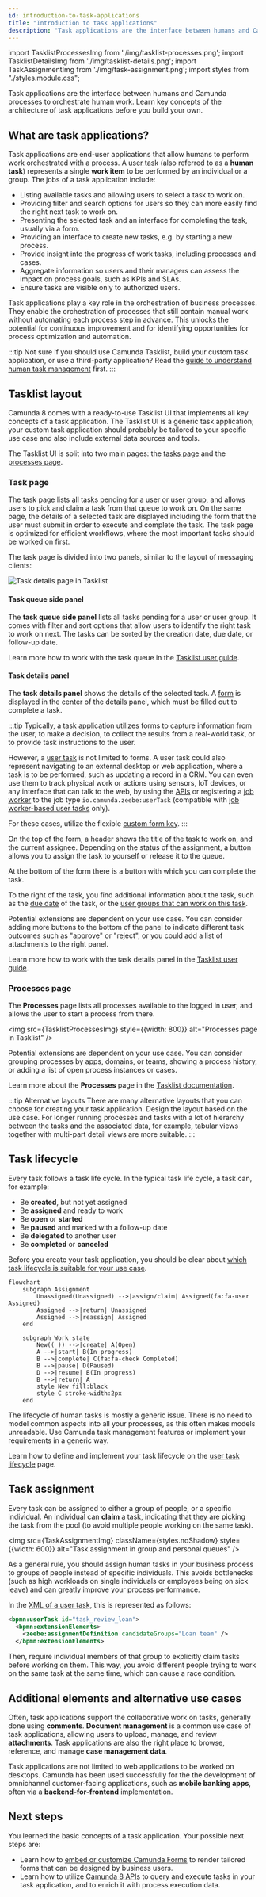 ```yaml
---
id: introduction-to-task-applications
title: "Introduction to task applications"
description: "Task applications are the interface between humans and Camunda processes to orchestrate human work."
---
```


import TasklistProcessesImg from './img/tasklist-processes.png';
import TasklistDetailsImg from './img/tasklist-details.png';
import TaskAssignmentImg from './img/task-assignment.png';
import styles from "./styles.module.css";

Task applications are the interface between humans and Camunda processes to orchestrate human work. Learn key concepts of the architecture of task applications before you build your own.

## What are task applications?

Task applications are end-user applications that allow humans to perform work orchestrated with a process. A [user task](/components/modeler/bpmn/user-tasks/user-tasks.md/#user-task-forms) (also referred to as a **human task**) represents a single **work item** to be performed by an individual or a group. The jobs of a task application include:

- Listing available tasks and allowing users to select a task to work on.
- Providing filter and search options for users so they can more easily find the right next task to work on.
- Presenting the selected task and an interface for completing the task, usually via a form.
- Providing an interface to create new tasks, e.g. by starting a new process.
- Provide insight into the progress of work tasks, including processes and cases.
- Aggregate information so users and their managers can assess the impact on process goals, such as KPIs and SLAs.
- Ensure tasks are visible only to authorized users.

Task applications play a key role in the orchestration of business processes. They enable the orchestration of processes that still contain manual work without automating each process step in advance. This unlocks the potential for continuous improvement and for identifying opportunities for process optimization and automation.

:::tip
Not sure if you should use Camunda Tasklist, build your custom task application, or use a third-party application? Read the [guide to understand human task management](/components/best-practices/architecture/understanding-human-tasks-management.md#deciding-about-your-task-list-frontend) first.
:::

## Tasklist layout

Camunda 8 comes with a ready-to-use Tasklist UI that implements all key concepts of a task application. The Tasklist UI is a generic task application; your custom task application should probably be tailored to your specific use case and also include external data sources and tools.

The Tasklist UI is split into two main pages: the [tasks page](#task-page) and the [processes page](#processes-page).

### Task page

The task page lists all tasks pending for a user or user group, and allows users to pick and claim a task from that queue to work on. On the same page, the details of a selected task are displayed including the form that the user must submit in order to execute and complete the task. The task page is optimized for efficient workflows, where the most important tasks should be worked on first.

The task page is divided into two panels, similar to the layout of messaging clients:

<img src={TasklistDetailsImg} className={styles.noShadow} alt="Task details page in Tasklist" />

#### Task queue side panel

The **task queue side panel** lists all tasks pending for a user or user group. It comes with filter and sort options that allow users to identify the right task to work on next. The tasks can be sorted by the creation date, due date, or follow-up date.

Learn more how to work with the task queue in the [Tasklist user guide](/components/tasklist/userguide/using-tasklist.md).

#### Task details panel

The **task details panel** shows the details of the selected task. A [form](/guides/utilizing-forms.md) is displayed in the center of the details panel, which must be filled out to complete a task.

:::tip
Typically, a task application utilizes forms to capture information from the user, to make a decision, to collect the results from a real-world task, or to provide task instructions to the user.

However, a [user task](/components/modeler/bpmn/user-tasks/user-tasks.md/#user-task-forms) is not limited to forms. A user task could also represent navigating to an external desktop or web application, where a task is to be performed, such as updating a record in a CRM. You can even use them to track physical work or actions using sensors, IoT devices, or any interface that can talk to the web, by using the [APIs](/apis-tools/tasklist-api-rest/tasklist-api-rest-overview.md) or registering a [job worker](/components/concepts/job-workers.md) to the job type `io.camunda.zeebe:userTask` (compatible with [job worker-based user tasks](/components/modeler/bpmn/user-tasks/user-tasks.md) only).

For these cases, utilize the flexible [custom form key](/components/modeler/web-modeler/advanced-modeling/form-linking.md/#custom-form-key).
:::

On the top of the form, a header shows the title of the task to work on, and the current assignee. Depending on the status of the assignment, a button allows you to assign the task to yourself or release it to the queue.

At the bottom of the form there is a button with which you can complete the task.

To the right of the task, you find additional information about the task, such as the [due date](/components/modeler/bpmn/user-tasks/user-tasks.md#scheduling) of the task, or the [user groups that can work on this task](/self-managed/concepts/access-control/user-task-access-restrictions.md).

Potential extensions are dependent on your use case. You can consider adding more buttons to the bottom of the panel to indicate different task outcomes such as "approve" or "reject", or you could add a list of attachments to the right panel.

Learn more how to work with the task details panel in the [Tasklist user guide](/components/tasklist/userguide/using-tasklist.md).

### Processes page

The **Processes** page lists all processes available to the logged in user, and allows the user to start a process from there.

<img src={TasklistProcessesImg} style={{width: 800}} alt="Processes page in Tasklist" />

Potential extensions are dependent on your use case. You can consider grouping processes by apps, domains, or teams, showing a process history, or adding a list of open process instances or cases.

Learn more about the **Processes** page in the [Tasklist documentation](/components/tasklist/userguide/starting-processes.md).

:::tip Alternative layouts
There are many alternative layouts that you can choose for creating your task application. Design the layout based on the use case. For longer running processes and tasks with a lot of hierarchy between the tasks and the associated data, for example, tabular views together with multi-part detail views are more suitable.
:::

<!-- TODO move this to "01-task-applications" -->

## Task lifecycle

Every task follows a task life cycle. In the typical task life cycle, a task can, for example:

- Be **created**, but not yet assigned
- Be **assigned** and ready to work
- Be **open** or **started**
- Be **paused** and marked with a follow-up date
- Be **delegated** to another user
- Be **completed** or **canceled**

Before you create your task application, you should be clear about [which task lifecycle is suitable for your use case](./02-user-task-lifecycle.md).

```mermaid
flowchart
    subgraph Assignment
        Unassigned(Unassigned) -->|assign/claim| Assigned(fa:fa-user Assigned)
        Assigned -->|return| Unassigned
        Assigned -->|reassign| Assigned
    end

    subgraph Work state
        New(( )) -->|create| A(Open)
        A -->|start| B(In progress)
        B -->|complete| C(fa:fa-check Completed)
        B -->|pause| D(Paused)
        D -->|resume| B(In progress)
        B -->|return| A
        style New fill:black
        style C stroke-width:2px
    end
```

The lifecycle of human tasks is mostly a generic issue. There is no need to model common aspects into all your processes, as this often makes models unreadable. Use Camunda task management features or implement your requirements in a generic way.

Learn how to define and implement your task lifecycle on the [user task lifecycle](./02-user-task-lifecycle.md) page.

## Task assignment

Every task can be assigned to either a group of people, or a specific individual. An individual can **claim** a task, indicating that they are picking the task from the pool (to avoid multiple people working on the same task).

<img src={TaskAssignmentImg} className={styles.noShadow} style={{width: 600}} alt="Task assignment in group and personal queues" />

As a general rule, you should assign human tasks in your business process to groups of people instead of specific individuals. This avoids bottlenecks (such as high workloads on single individuals or employees being on sick leave) and can greatly improve your process performance.

In the [XML of a user task](/components/modeler/bpmn/user-tasks/user-tasks.md#xml-representations), this is represented as follows:

```xml
<bpmn:userTask id="task_review_loan">
  <bpmn:extensionElements>
    <zeebe:assignmentDefinition candidateGroups="Loan team" />
  </bpmn:extensionElements>
```

Then, require individual members of that group to explicitly claim tasks before working on them. This way, you avoid different people trying to work on the same task at the same time, which can cause a race condition.

## Additional elements and alternative use cases

Often, task applications support the collaborative work on tasks, generally done using **comments**. **Document management** is a common use case of task applications, allowing users to upload, manage, and review **attachments**. Task applications are also the right place to browse, reference, and manage **case management data**.

Task applications are not limited to web applications to be worked on desktops. Camunda has been used successfully for the the development of omnichannel customer-facing applications, such as **mobile banking apps**, often via a **backend-for-frontend** implementation.

## Next steps

You learned the basic concepts of a task application. Your possible next steps are:

- Learn how to [embed or customize Camunda Forms](/apis-tools/frontend-development/03-forms/01-introduction-to-forms.md) to render tailored forms that can be designed by business users.
- Learn how to utilize [Camunda 8 APIs](/apis-tools/tasklist-api-rest/tasklist-api-rest-overview.md) to query and execute tasks in your task application, and to enrich it with process execution data.

<!--
TODO Section to be added once pages are available

* Run through a comprehensive guide on how to build your own task application.
* Run throuh a guide on how to integrate with low-code tools to design your task application.
-->
